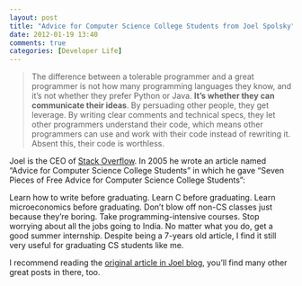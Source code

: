 ```yaml
---
layout: post
title: "Advice for Computer Science College Students from Joel Spolsky"
date: 2012-01-19 13:40
comments: true
categories: [Developer Life]
---
```

> The difference between a tolerable programmer and a great programmer is not how many programming languages they know, and it’s not whether they prefer Python or Java. **It’s whether they can communicate their ideas**. By persuading other people, they get leverage. By writing clear comments and technical specs, they let other programmers understand their code, which means other programmers can use and work with their code instead of rewriting it. Absent this, their code is worthless.

Joel is the CEO of [Stack Overflow](http://stackoverflow.com). In 2005 he wrote an article named “Advice for Computer Science College Students” in which he gave “Seven Pieces of Free Advice for Computer Science College Students”:

Learn how to write before graduating.
Learn C before graduating.
Learn microeconomics before graduating.
Don’t blow off non-CS classes just because they’re boring.
Take programming-intensive courses.
Stop worrying about all the jobs going to India.
No matter what you do, get a good summer internship.
Despite being a 7-years old article, I find it still very useful for graduating CS students like me.

I recommend reading the [original article in Joel blog](http://www.joelonsoftware.com/articles/CollegeAdvice.html), you’ll find many other great posts in there, too.
